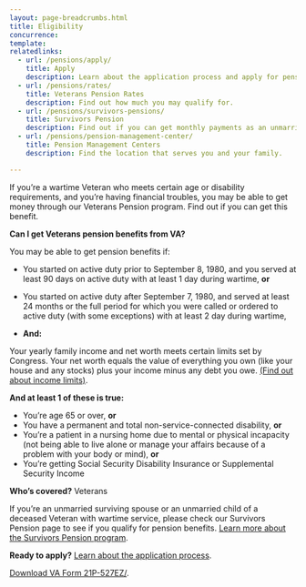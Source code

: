 ```yaml
---
layout: page-breadcrumbs.html
title: Eligibility
concurrence: 
template: 
relatedlinks:
  - url: /pensions/apply/
    title: Apply
    description: Learn about the application process and apply for pension benefits.
  - url: /pensions/rates/
    title: Veterans Pension Rates
    description: Find out how much you may qualify for.
  - url: /pensions/survivors-pensions/
    title: Survivors Pension
    description: Find out if you can get monthly payments as an unmarried surviving spouse or unmarried child of a deceased Veteran with wartime service
  - url: /pensions/pension-management-center/
    title: Pension Management Centers
    description: Find the location that serves you and your family. 

---
```


<div class="va-introtext">

If you’re a wartime Veteran who meets certain age or disability requirements, and you’re having financial troubles, you may be able to get money through our Veterans Pension program. Find out if you can get this benefit. 

</div>

<div class="feature" markdown=“1”>

**Can I get Veterans pension benefits from VA?**

You may be able to get pension benefits if:

- You started on active duty prior to September 8, 1980, and you served at least 90 days on active duty with at least 1 day during wartime, **or**
- You started on active duty after September 7, 1980, and served at least 24 months or the full period for which you were called or ordered to active duty (with some exceptions) with at least 2 day during wartime,

- **And:**

Your yearly family income and net worth                                                                                                                                                           meets certain limits set by Congress. Your net worth equals the value of everything you own (like your house and any stocks) plus your income minus any debt you owe. [(Find out about income limits)](/pensions/veterans-pension-rates/).

**And at least 1 of these is true:**

- You’re age 65 or over, **or**
- You have a permanent and total non-service-connected disability, **or**
- You’re a patient in a nursing home due to mental or physical incapacity (not being able to live alone or manage your affairs because of a problem with your body or mind), **or**
- You’re getting Social Security Disability Insurance or Supplemental Security Income

**Who’s covered?**
Veterans

If you’re an unmarried surviving spouse or an unmarried child of a deceased Veteran with wartime service, please check our Survivors Pension page to see if you qualify for pension benefits. [Learn more about the Survivors Pension program](/pensions/survivors-pension/).

</div>

**Ready to apply?** 
[Learn about the application process](pensions/apply/). 

<a class=“usa-button-primary” href=“(http://www.vba.va.gov/pubs/forms/VBA-21P-527EZ-ARE.pdf)>Download VA Form 21P-527EZ/<a>. 


